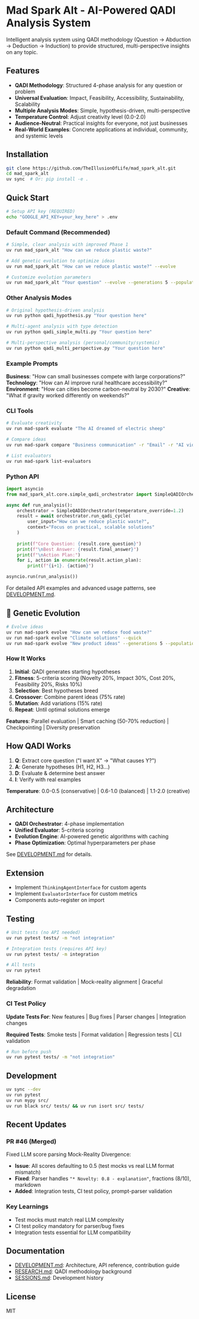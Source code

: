 # Mad Spark Alt - AI-Powered QADI Analysis System

Intelligent analysis system using QADI methodology (Question → Abduction → Deduction → Induction) to provide structured, multi-perspective insights on any topic.

## Features

- **QADI Methodology**: Structured 4-phase analysis for any question or problem
- **Universal Evaluation**: Impact, Feasibility, Accessibility, Sustainability, Scalability
- **Multiple Analysis Modes**: Simple, hypothesis-driven, multi-perspective
- **Temperature Control**: Adjust creativity level (0.0-2.0)
- **Audience-Neutral**: Practical insights for everyone, not just businesses
- **Real-World Examples**: Concrete applications at individual, community, and systemic levels

## Installation

```bash
git clone https://github.com/TheIllusionOfLife/mad_spark_alt.git
cd mad_spark_alt
uv sync  # Or: pip install -e .
```

## Quick Start

```bash
# Setup API key (REQUIRED)
echo "GOOGLE_API_KEY=your_key_here" > .env
```

### Default Command (Recommended)

```bash
# Simple, clear analysis with improved Phase 1
uv run mad_spark_alt "How can we reduce plastic waste?"

# Add genetic evolution to optimize ideas
uv run mad_spark_alt "How can we reduce plastic waste?" --evolve

# Customize evolution parameters
uv run mad_spark_alt "Your question" --evolve --generations 5 --population 20
```

### Other Analysis Modes

```bash
# Original hypothesis-driven analysis
uv run python qadi_hypothesis.py "Your question here"

# Multi-agent analysis with type detection
uv run python qadi_simple_multi.py "Your question here"

# Multi-perspective analysis (personal/community/systemic)
uv run python qadi_multi_perspective.py "Your question here"
```

### Example Prompts

**Business**: "How can small businesses compete with large corporations?"
**Technology**: "How can AI improve rural healthcare accessibility?"
**Environment**: "How can cities become carbon-neutral by 2030?"
**Creative**: "What if gravity worked differently on weekends?"

### CLI Tools

```bash
# Evaluate creativity
uv run mad-spark evaluate "The AI dreamed of electric sheep"

# Compare ideas
uv run mad-spark compare "Business communication" -r "Email" -r "AI video"

# List evaluators
uv run mad-spark list-evaluators
```

### Python API

```python
import asyncio
from mad_spark_alt.core.simple_qadi_orchestrator import SimpleQADIOrchestrator

async def run_analysis():
    orchestrator = SimpleQADIOrchestrator(temperature_override=1.2)
    result = await orchestrator.run_qadi_cycle(
        user_input="How can we reduce plastic waste?",
        context="Focus on practical, scalable solutions"
    )
    
    print(f"Core Question: {result.core_question}")
    print(f"\nBest Answer: {result.final_answer}")
    print(f"\nAction Plan:")
    for i, action in enumerate(result.action_plan):
        print(f"{i+1}. {action}")

asyncio.run(run_analysis())
```

For detailed API examples and advanced usage patterns, see [DEVELOPMENT.md](DEVELOPMENT.md).

## 🧬 Genetic Evolution

```bash
# Evolve ideas
uv run mad-spark evolve "How can we reduce food waste?"
uv run mad-spark evolve "Climate solutions" --quick
uv run mad-spark evolve "New product ideas" --generations 5 --population 20
```

### How It Works

1. **Initial**: QADI generates starting hypotheses
2. **Fitness**: 5-criteria scoring (Novelty 20%, Impact 30%, Cost 20%, Feasibility 20%, Risks 10%)
3. **Selection**: Best hypotheses breed
4. **Crossover**: Combine parent ideas (75% rate)
5. **Mutation**: Add variations (15% rate)
6. **Repeat**: Until optimal solutions emerge

**Features**: Parallel evaluation | Smart caching (50-70% reduction) | Checkpointing | Diversity preservation

## How QADI Works

1. **Q**: Extract core question ("I want X" → "What causes Y?")
2. **A**: Generate hypotheses (H1, H2, H3...)
3. **D**: Evaluate & determine best answer
4. **I**: Verify with real examples

**Temperature**: 0.0-0.5 (conservative) | 0.6-1.0 (balanced) | 1.1-2.0 (creative)

## Architecture

- **QADI Orchestrator**: 4-phase implementation
- **Unified Evaluator**: 5-criteria scoring
- **Evolution Engine**: AI-powered genetic algorithms with caching
- **Phase Optimization**: Optimal hyperparameters per phase

See [DEVELOPMENT.md](DEVELOPMENT.md) for details.

## Extension

- Implement `ThinkingAgentInterface` for custom agents
- Implement `EvaluatorInterface` for custom metrics
- Components auto-register on import

## Testing

```bash
# Unit tests (no API needed)
uv run pytest tests/ -m "not integration"

# Integration tests (requires API key)
uv run pytest tests/ -m integration

# All tests
uv run pytest
```

**Reliability**: Format validation | Mock-reality alignment | Graceful degradation

### CI Test Policy

**Update Tests For**: New features | Bug fixes | Parser changes | Integration changes

**Required Tests**: Smoke tests | Format validation | Regression tests | CLI validation

```bash
# Run before push
uv run pytest tests/ -m "not integration"
```

## Development

```bash
uv sync --dev
uv run pytest
uv run mypy src/
uv run black src/ tests/ && uv run isort src/ tests/
```

## Recent Updates

### PR #46 (Merged)
Fixed LLM score parsing Mock-Reality Divergence:
- **Issue**: All scores defaulting to 0.5 (test mocks vs real LLM format mismatch)
- **Fixed**: Parser handles `"* Novelty: 0.8 - explanation"`, fractions (8/10), markdown
- **Added**: Integration tests, CI test policy, prompt-parser validation

### Key Learnings
- Test mocks must match real LLM complexity
- CI test policy mandatory for parser/bug fixes
- Integration tests essential for LLM compatibility

## Documentation

- [DEVELOPMENT.md](DEVELOPMENT.md): Architecture, API reference, contribution guide
- [RESEARCH.md](RESEARCH.md): QADI methodology background
- [SESSIONS.md](SESSIONS.md): Development history

## License

MIT
